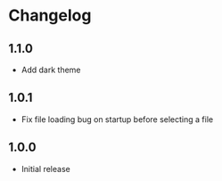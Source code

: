 # Changelog

## 1.1.0

- Add dark theme

## 1.0.1

- Fix file loading bug on startup before selecting a file

## 1.0.0

- Initial release
